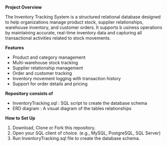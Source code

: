 **Project Overview**

The Inventory Tracking System is a structured relational database designed to help organizations manage product stock, supplier relationships, warehouse inventory, and customer orders. It supports b
usiness operations by maintaining accurate, real-time inventory data and capturing all transactional activities related to stock movements.

**Features**

- Product and category management
- Multi-warehouse stock tracking
- Supplier relationship management
- Order and customer tracking
- Inventory movement logging with transaction history
- Support for order details and pricing

**Repository consists of**

- InventoryTracking.sql : SQL script to create the database schema
- ERD diagram : A visual diagram of the tables relationships

**How to Set Up**

1. Download, Clone or Fork this repository.
2. Open your SQL client of choice. (e.g., MySQL, PostgreSQL, SQL Server)
3. Run InventoryTracking.sql file to create the database schema.
